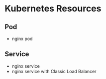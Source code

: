 # Kubernetes Resources

## Pod
- nginx pod

## Service
- nginx service
- nginx service with Classic Load Balancer